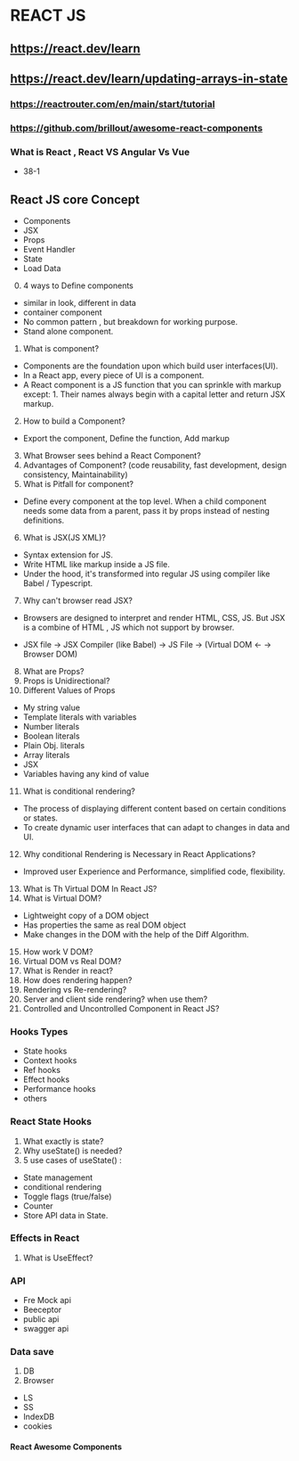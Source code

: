 # REACT JS

## https://react.dev/learn
## https://react.dev/learn/updating-arrays-in-state
### https://reactrouter.com/en/main/start/tutorial
### https://github.com/brillout/awesome-react-components


### What is React , React VS Angular Vs Vue
- 38-1

## React JS core Concept
- Components
- JSX 
- Props
- Event Handler
- State 
- Load Data


0. 4 ways to Define components
- similar in look, different in data
- container component
- No common pattern , but breakdown for working purpose.
- Stand alone component.

1. What is component? 
- Components are the foundation upon which build user interfaces(UI).
- In a React app, every piece of UI is a component.
- A React component is a JS function that you can sprinkle with markup except: 1. Their names always begin with a capital letter and return JSX markup.

2. How to build a Component?
- Export the component, Define the function,  Add markup

3. What Browser sees behind a React Component?
4. Advantages of Component? (code reusability, fast development, design consistency, Maintainability)
5. What is Pitfall for component?
- Define every component at the top level. When a child component needs some data from a parent,  pass it by props instead of nesting definitions.

6. What is JSX(JS XML)? 
- Syntax extension for JS.
- Write HTML like markup inside a JS file.
- Under the hood, it's transformed into regular JS using compiler like Babel / Typescript.

7. Why can't browser read JSX?
- Browsers are designed to interpret and render HTML, CSS, JS. But JSX is a combine of HTML , JS which not support by browser.

- JSX file -> JSX Compiler (like Babel) -> JS File -> (Virtual DOM <- -> Browser DOM)

8. What are Props?
9. Props is Unidirectional?
10. Different Values of Props 
- My string value
- Template literals with variables
- Number literals
- Boolean literals
- Plain Obj. literals
- Array literals
- JSX 
- Variables having any kind of value

11. What is conditional rendering? 
- The process of displaying different content based on certain conditions or states.
- To create dynamic user interfaces that can adapt to changes in data and UI.

12. Why conditional Rendering is Necessary in React Applications?
- Improved user Experience and Performance, simplified code, flexibility.  

13. What is Th Virtual DOM In React JS?
14. What is Virtual DOM? 
- Lightweight copy of a DOM object
- Has properties the same as real DOM object
- Make changes in the DOM with the help of the Diff Algorithm.

15. How work V DOM? 
16. Virtual DOM vs Real DOM?
17. What is Render in react?
18. How does rendering happen?
19. Rendering vs Re-rendering?
20. Server and client side rendering? when use them?
21. Controlled and Uncontrolled Component in React JS?


### Hooks Types
- State hooks
- Context hooks
- Ref hooks
- Effect hooks
- Performance hooks
- others

### React State Hooks
1. What exactly is state?
2. Why useState() is needed?
3. 5 use cases of useState() :
- State management
- conditional rendering
- Toggle flags (true/false)
- Counter 
- Store API data in State.

### Effects in React 
1. What is UseEffect?


### API
- Fre Mock api
- Beeceptor
- public api
- swagger api

### Data save
1. DB
2. Browser 
- LS
- SS
- IndexDB
- cookies


#### React Awesome Components



